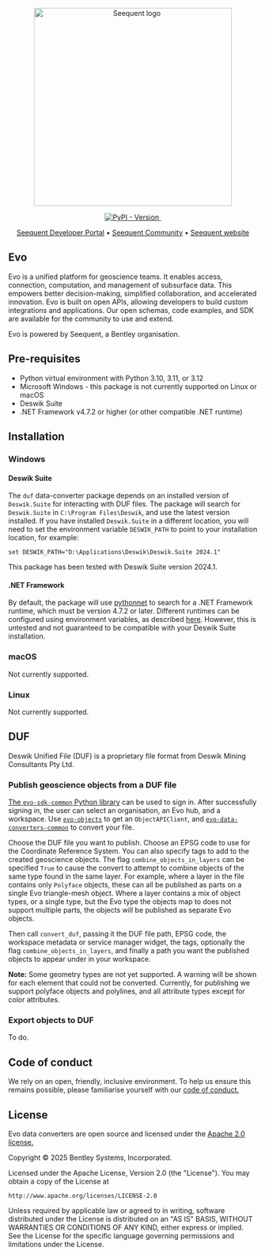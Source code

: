 <p align="center">
    <a href="https://seequent.com" target="_blank">
        <picture>
            <source media="(prefers-color-scheme: dark)"
                srcset="https://developer.seequent.com/img/seequent-logo-dark.svg"
                alt="Seequent logo" width="400" />
            <img src="https://developer.seequent.com/img/seequent-logo.svg" alt="Seequent logo" width="400" />
        </picture>
    </a>
</p>
<p align="center">
    <a href="https://pypi.org/project/evo-data-converters-duf/">
        <img alt="PyPI - Version" src="https://img.shields.io/pypi/v/evo-data-converters-duf" />
    </a>
    <a href="https://github.com/SeequentEvo/evo-data-converters/actions/workflows/on-merge.yaml">
        <img src="https://github.com/SeequentEvo/evo-data-converters/actions/workflows/on-merge.yaml/badge.svg" alt=""/>
    </a>
</p>
<p align="center">
    <a href="https://developer.seequent.com/" target="_blank">Seequent Developer Portal</a>
    &bull; <a href="https://community.seequent.com/" target="_blank">Seequent Community</a>
    &bull; <a href="https://seequent.com" target="_blank">Seequent website</a>
</p>

## Evo

Evo is a unified platform for geoscience teams. It enables access, connection, computation, and management of subsurface
data. This empowers better decision-making, simplified collaboration, and accelerated innovation. Evo is built on open
APIs, allowing developers to build custom integrations and applications. Our open schemas, code examples, and SDK are
available for the community to use and extend. 

Evo is powered by Seequent, a Bentley organisation.

## Pre-requisites

* Python virtual environment with Python 3.10, 3.11, or 3.12
* Microsoft Windows - this package is not currently supported on Linux or macOS
* Deswik Suite
* .NET Framework v4.7.2 or higher (or other compatible .NET runtime)

## Installation

### Windows

#### Deswik Suite

The `duf` data-converter package depends on an installed version of `Deswik.Suite` for interacting with DUF files. The
package will search for `Deswik.Suite` in `C:\Program Files\Deswik`, and use the latest version installed. If you have
installed `Deswik.Suite` in a different location, you will need to set the environment variable `DESWIK_PATH` to point
to your installation location, for example:

    set DESWIK_PATH="D:\Applications\Deswik\Deswik.Suite 2024.1"

This package has been tested with Deswik Suite version 2024.1.

#### .NET Framework

By default, the package will use [pythonnet](https://pythonnet.github.io/pythonnet/) to search for a .NET Framework 
runtime, which must be version 4.7.2 or later. Different runtimes can be configured using environment variables, as
described [here](https://pythonnet.github.io/pythonnet/python.html#loading-a-runtime). However, this is untested and not
guaranteed to be compatible with your Deswik Suite installation.

### macOS

Not currently supported.

### Linux

Not currently supported.

## DUF

Deswik Unified File (DUF) is a proprietary file format from Deswik Mining Consultants Pty Ltd.

### Publish geoscience objects from a DUF file

[The `evo-sdk-common` Python library](https://pypi.org/project/evo-sdk-common/) can be used to sign in. After 
successfully signing in, the user can select an organisation, an Evo hub, and a workspace. Use 
[`evo-objects`](https://pypi.org/project/evo-objects/) to get an `ObjectAPIClient`, and 
[`evo-data-converters-common`](https://pypi.org/project/evo-data-converters-common/) to convert your file.

Choose the DUF file you want to publish. Choose an EPSG code to use for the Coordinate Reference System. You can also
specify tags to add to the created geoscience objects. The flag `combine_objects_in_layers` can be specified `True` to
cause the convert to attempt to combine objects of the same type found in the same layer. For example, where a layer in
the file contains only `Polyface` objects, these can all be published as parts on a single Evo triangle-mesh object. 
Where a layer contains a mix of object types, or a single type, but the Evo type the objects map to does not support 
multiple parts, the objects will be published as separate Evo objects.

Then call `convert_duf`, passing it the DUF file path, EPSG code, the workspace metadata or service manager widget, the
tags, optionally the flag `combine_objects_in_layers`, and finally a path you want the published objects to appear under
in your workspace.

**Note:** Some geometry types are not yet supported. A warning will be shown for each element that could not be
converted. Currently, for publishing we support polyface objects and polylines, and all attribute types except for color 
attributes.

### Export objects to DUF

To do.

## Code of conduct

We rely on an open, friendly, inclusive environment. To help us ensure this remains possible, please familiarise
yourself with our [code of conduct.](https://github.com/SeequentEvo/evo-data-converters/blob/main/CODE_OF_CONDUCT.md)

## License

Evo data converters are open source and licensed under the [Apache 2.0 license.](./LICENSE.md)

Copyright © 2025 Bentley Systems, Incorporated.

Licensed under the Apache License, Version 2.0 (the "License").
You may obtain a copy of the License at

    http://www.apache.org/licenses/LICENSE-2.0

Unless required by applicable law or agreed to in writing, software
distributed under the License is distributed on an "AS IS" BASIS,
WITHOUT WARRANTIES OR CONDITIONS OF ANY KIND, either express or implied.
See the License for the specific language governing permissions and
limitations under the License.
